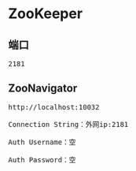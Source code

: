 # ZooKeeper

端口
------
<pre>
2181
</pre>

ZooNavigator
------
<pre>
http://localhost:10032

Connection String：外网ip:2181

Auth Username：空

Auth Password：空
</pre>
